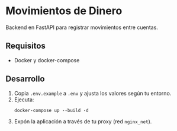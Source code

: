 # Movimientos de Dinero

Backend en FastAPI para registrar movimientos entre cuentas.

## Requisitos
- Docker y docker-compose

## Desarrollo

1. Copia `.env.example` a `.env` y ajusta los valores según tu entorno.
2. Ejecuta:
   ```
   docker-compose up --build -d
   ```
3. Expón la aplicación a través de tu proxy (red `nginx_net`).
